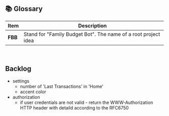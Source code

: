 ## 📚 Glossary

| Item    | Description                                                    |
| ------- | -------------------------------------------------------------- |
| **FBB** | Stand for "Family Budget Bot". The name of a root project idea |

<br>

## Backlog
- settings
    - number of 'Last Transactions' in 'Home'
    - accent color
- authorization
    - if user credentials are not valid - return the WWW-Authorization HTTP header with detaild according to the RFC6750

